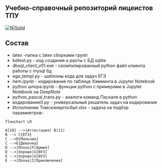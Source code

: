 ## Учебно-справочный репозиторий лицеистов ТПУ
[![N|Solid](https://portal.tpu.ru/f_lyceum/img/main-logo.jpg)](https://portal.tpu.ru/lyceum)

 

## Состав

- latex -папка с latex сборками групп
- bdtest.py - код создания и раоты с БД sqlite
- dbsql_client_v01.exe - скомпилированный python файл клиента работы с mysql бд
- ege_templ.py - шаблоны кода для задач ЕГЭ 
- hem.ipynb - кодирование по таблице Хэмминга в Jupyter Notebook
- python шпора.ipynb - функции python c примерами в Jupyter Notebook на DeepNote
- python_pascal_trans.py - аналоги команд Паскаля в python
- кодирование0.py - универсальный решатель задач на кодирование
- Исполнение Томскэнергосбыт.xlsx - задача на подбор парамметров- 

```mermaid
flowchart LR

A[10] -->|Аттестация| B(11)
B --> C{ЕГЭ}
C -->D{Мальчик}
C -->E{Девочка}
D -->|Плохо|F[Армия]
D -->|Хорошо|G[ВУЗ]
E -->|Хорошо|G[ВУЗ]
E -->|Плохо|I[Приключения]

```
